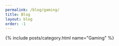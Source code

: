 ```yaml
---
permalink: /blog/gaming/
title: Blog
layout: blog
order: -1
---
```


{% include posts/category.html name="Gaming" %}